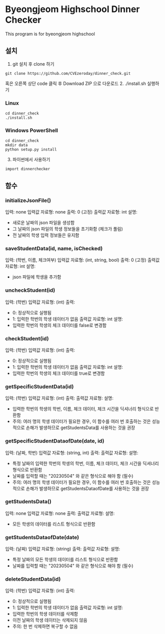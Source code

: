 # Byeongjeom Highschool Dinner Checker
This program is for byeongjeom highschool

## 설치
1. git 설치 후 clone 하기
```
git clone https://github.com/CVEzeroday/dinner_check.git
```
혹은 오른쪽 상단 code 클릭 후 Download ZIP 으로 다운로드
2. ./install.sh 실행하기
### Linux
```
cd dinner_check
./install.sh
```
### Windows PowerShell
```
cd dinner_check
mkdir data
python setup.py install
```
3. 파이썬에서 사용하기
```
import dinnerchecker
```

## 함수
### initializeJsonFile()
입력: none
입력값 자료형: none
출력: 0 (고정)
출력값 자료형: int
설명:
- 새로운 날짜의 json 파일을 생성함
- 그 날짜의 json 파일의 학생 정보들을 초기화함 (체크가 풀림)
- 전 날짜의 학생 입력 정보들은 유지함


### saveStudentData(id, name, isChecked)
입력: (학번, 이름, 체크여부)
입력값 자료형: (int, string, bool)
출력: 0 (고정)
출력값 자료형: int
설명:
- json 파일에 학생을 추가함

### uncheckStudent(id)
입력: (학번)
입력값 자료형: (int)
출력:
- 0: 정상적으로 실행됨
- 1: 입력한 학번의 학생 데이터가 없음
출력값 자료형: int
설명:
- 입력한 학번의 학생의 체크 데이터를 false로 변경함

### checkStudent(id)
입력: (학번)
입력값 자료형: (int)
출력:
- 0: 정상적으로 실행됨
- 1: 입력한 학번의 학생 데이터가 없음
출력값 자료형: int
설명:
- 입력한 학번의 학생의 체크 데이터를 true로 변경함

### getSpecificStudentData(id)
입력: (학번)
입력값 자료형: (int)
출력:
출력값 자료형:
설명:
- 입력한 학번의 학생의 학번, 이름, 체크 데이터, 체크 시간을 딕셔너리 형식으로 반환함
- 주의: 여러 명의 학생 데이터가 필요한 경우, 이 함수를 여러 번 호출하는 것은 성능적으로 손해가 발생하므로 getStudentsData를 사용하는 것을 권장

### getSpecificStudentDataofDate(date, id)
입력: (날짜, 학번)
입력값 자료형: (string, int)
출력:
출력값 자료형:
설명:
- 특정 날짜의 입력한 학번의 학생의 학번, 이름, 체크 데이터, 체크 시간을 딕셔너리 형식으로 반환함
- 날짜를 입력할 때는 "20230504" 와 같은 형식으로 해야 함 (필수)
- 주의: 여러 명의 학생 데이터가 필요한 경우, 이 함수를 여러 번 호출하는 것은 성능적으로 손해가 발생하므로 getStudentsDataofDate를 사용하는 것을 권장

### getStudentsData()
입력: none
입력값 자료형: none
출력: 
출력값 자료형:
설명:
- 모든 학생의 데이터를 리스트 형식으로 반환함

### getStudentsDataofDate(date)
입력: (날짜)
입력값 자료형: (string)
출력:
출력값 자료형:
설명:
- 특정 날짜의 모든 학생의 데이터를 리스트 형식으로 반환함
- 날짜를 입력할 때는 "20230504" 와 같은 형식으로 해야 함 (필수)

### deleteStudentData(id)
입력: (학번)
입력값 자료형: (int)
출력:
- 0: 정상적으로 실행됨
- 1: 입력한 학번의 학생 데이터가 없음
출력값 자료형: int
설명:
- 입력한 학번의 학생 데이터를 삭제함
- 이전 날짜의 학생 데이터는 삭제되지 않음
- 주의: 한 번 삭제하면 복구할 수 없음
